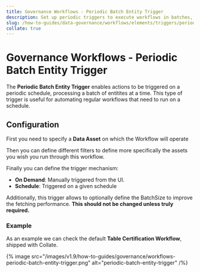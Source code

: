 ```yaml
---
title: Governance Workflows - Periodic Batch Entity Trigger
description: Set up periodic triggers to execute workflows in batches, ideal for regular governance tasks like validations and syncs.
slug: /how-to-guides/data-governance/workflows/elements/triggers/periodic-batch-entity-trigger
collate: true
---
```


# Governance Workflows - Periodic Batch Entity Trigger

The **Periodic Batch Entity Trigger** enables actions to be triggered on a periodic schedule, processing a batch of entitites at a time.
This type of trigger is useful for automating regular workflows that need to run on a schedule.

## Configuration

First you need to specify a **Data Asset** on which the Workflow will operate

Then you can define different filters to define more specifically the assets you wish you run through this workflow.

Finally you can define the trigger mechanism:

- **On Demand**: Manually triggered from the UI.
- **Schedule**: Triggered on a given schedule

Additionally, this trigger allows to optionally define the BatchSize to improve the fetching performance. **This should not be changed unless truly required.**

### Example

As an example we can check the default **Table Certification Workflow**, shipped with Collate.

{% image src="/images/v1.9/how-to-guides/governance/workflows-periodic-batch-entity-trigger.png" alt="periodic-batch-entity-trigger" /%}
